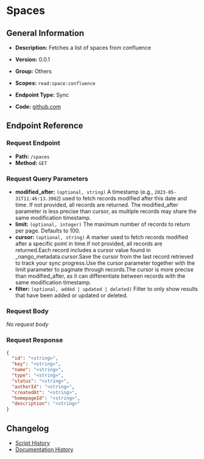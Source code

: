 # Spaces

## General Information

- **Description:** Fetches a list of spaces from confluence

- **Version:** 0.0.1
- **Group:** Others
- **Scopes:** `read:space:confluence`
- **Endpoint Type:** Sync
- **Code:** [github.com](https://github.com/NangoHQ/integration-templates/tree/main/integrations/confluence/syncs/spaces.ts)


## Endpoint Reference

### Request Endpoint

- **Path:** `/spaces`
- **Method:** `GET`

### Request Query Parameters

- **modified_after:** `(optional, string)` A timestamp (e.g., `2023-05-31T11:46:13.390Z`) used to fetch records modified after this date and time. If not provided, all records are returned. The modified_after parameter is less precise than cursor, as multiple records may share the same modification timestamp.
- **limit:** `(optional, integer)` The maximum number of records to return per page. Defaults to 100.
- **cursor:** `(optional, string)` A marker used to fetch records modified after a specific point in time.If not provided, all records are returned.Each record includes a cursor value found in _nango_metadata.cursor.Save the cursor from the last record retrieved to track your sync progress.Use the cursor parameter together with the limit parameter to paginate through records.The cursor is more precise than modified_after, as it can differentiate between records with the same modification timestamp.
- **filter:** `(optional, added | updated | deleted)` Filter to only show results that have been added or updated or deleted.

### Request Body

_No request body_

### Request Response

```json
{
  "id": "<string>",
  "key": "<string>",
  "name": "<string>",
  "type": "<string>",
  "status": "<string>",
  "authorId": "<string>",
  "createdAt": "<string>",
  "homepageId": "<string>",
  "description": "<string>"
}
```

## Changelog

- [Script History](https://github.com/NangoHQ/integration-templates/commits/main/integrations/confluence/syncs/spaces.ts)
- [Documentation History](https://github.com/NangoHQ/integration-templates/commits/main/integrations/confluence/syncs/spaces.md)

<!-- END  GENERATED CONTENT -->

